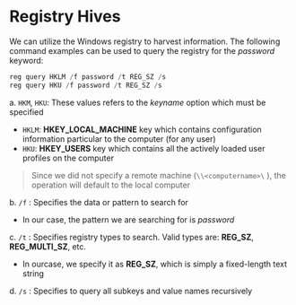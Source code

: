 # Registry Hives

We can utilize the Windows registry to harvest information. The following command examples can be used to query the registry for the _password_ keyword:

```powershell
reg query HKLM /f password /t REG_SZ /s
reg query HKU /f password /t REG_SZ /s
```

a. `HKM`, `HKU`: These values refers to the _keyname_ option which must be specified

* `HKLM`: **HKEY\_LOCAL\_MACHINE** key which contains configuration information particular to the computer (for any user)
* &#x20;`HKU`: **HKEY\_USERS** key which contains all the actively loaded user profiles on the computer

> Since we did not specify a remote machine (`\\<computername>\` ), the operation will default to the local computer

b. `/f` : Specifies the data or pattern to search for

* In our case, the pattern we are searching for is _password_

c. `/t` : Specifies registry types to search. Valid types are: **REG\_SZ**, **REG\_MULTI\_SZ**, etc.

* In ourcase, we specify it as **REG\_SZ**, which is simply a fixed-length text string

d. `/s` : Specifies to query all subkeys and value names recursively
